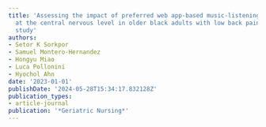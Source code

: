 ```yaml
---
title: 'Assessing the impact of preferred web app-based music-listening on pain processing
  at the central nervous level in older black adults with low back pain: An fNIRS
  study'
authors:
- Setor K Sorkpor
- Samuel Montero-Hernandez
- Hongyu Miao
- Luca Pollonini
- Hyochol Ahn
date: '2023-01-01'
publishDate: '2024-05-28T15:34:17.832128Z'
publication_types:
- article-journal
publication: '*Geriatric Nursing*'
---
```

